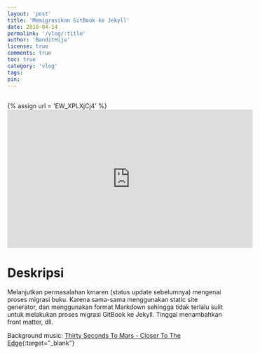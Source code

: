 ```yaml
---
layout: 'post'
title: 'Memigrasikan GitBook ke Jekyll'
date: 2018-04-14
permalink: '/vlog/:title'
author: 'BanditHijo'
license: true
comments: true
toc: true
category: 'vlog'
tags:
pin:
---
```


<div style="margin-top:30px;"></div>
<!-- EMBED CONTAINER: YOUTUBE -->
{% assign url = 'EW_XPLXjCj4' %}
<div class='embed-container'>
<iframe width="560" height="315" src="https://www.youtube.com/embed/{{ url }}" frameborder="0" allow="accelerometer; autoplay; encrypted-media; gyroscope; picture-in-picture" allowfullscreen></iframe>
</div>

# Deskripsi

Melanjutkan permasalahan kmaren (status update sebelumnya) mengenai proses migrasi buku. Karena sama-sama menggunakan static site generator, dan menggunakan format Markdown sehingga tidak terlalu sulit untuk melakukan proses migrasi GitBook ke Jekyll. Tinggal menambahkan front matter, dll.

Background music:
[Thirty Seconds To Mars - Closer To The Edge](https://youtu.be/mLqHDhF-O28){:target="_blank"}
